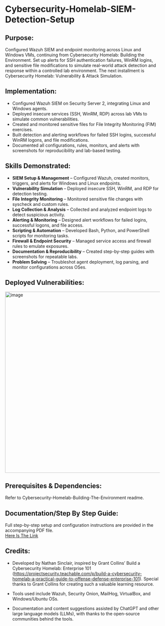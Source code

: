 # Cybersecurity-Homelab-SIEM-Detection-Setup
## Purpose:
Configured Wazuh SIEM and endpoint monitoring across Linux and Windows VMs, continuing from Cybersecurity Homelab: Building the Environment. Set up alerts for SSH authentication failures, WinRM logins, and sensitive file modifications to simulate real-world attack detection and response within a controlled lab environment. The next installment is Cybersecurity Homelab: Vulnerability & Attack Simulation.

## Implementation:
- Configured Wazuh SIEM on Security Server 2, integrating Linux and Windows agents.
- Deployed insecure services (SSH, WinRM, RDP) across lab VMs to simulate common vulnerabilities.
- Created and monitored sensitive files for File Integrity Monitoring (FIM) exercises.
- Built detection and alerting workflows for failed SSH logins, successful WinRM logons, and file modifications.
- Documented all configurations, rules, monitors, and alerts with screenshots for reproducibility and lab-based testing.

## Skills Demonstrated:
- **SIEM Setup & Management** – Configured Wazuh, created monitors, triggers, and alerts for Windows and Linux endpoints.
- **Vulnerability Simulation** – Deployed insecure SSH, WinRM, and RDP for detection testing.
- **File Integrity Monitoring** – Monitored sensitive file changes with syscheck and custom rules.
- **Log Collection & Analysis** – Collected and analyzed endpoint logs to detect suspicious activity.
- **Alerting & Monitoring** – Designed alert workflows for failed logins, successful logons, and file access.
- **Scripting & Automation** – Developed Bash, Python, and PowerShell scripts for monitoring tasks.
- **Firewall & Endpoint Security** – Managed service access and firewall rules to emulate exposures.
- **Documentation & Reproducibility** – Created step-by-step guides with screenshots for repeatable labs.
- **Problem Solving** – Troubleshot agent deployment, log parsing, and monitor configurations across OSes.

## Deployed Vulnerabilities:
<img width="867" height="587" alt="image" src="https://github.com/user-attachments/assets/b8f4c63b-4d5d-4da0-8cac-ac8b61c9d0bb" />

## Prerequisites & Dependencies:
Refer to Cybersecurity-Homelab-Building-The-Environment readme.

## Documentation/Step By Step Guide:
Full step-by-step setup and configuration instructions are provided in the accompanying PDF file.  
[Here Is The Link](Cybersecurity-Homelab-SIEM-&-Detection-Setup%20Documentation.pdf)

## Credits:

- Developed by Nathan Sinclair, inspired by Grant Collins’ Build a Cybersecurity Homelab: Enterprise 101 (https://projectsecurity.teachable.com/p/build-a-cybersecurity-homelab-a-practical-guide-to-offense-defense-enterprise-101). Special thanks to Grant Collins for creating such a valuable learning resource. 

- Tools used include Wazuh, Security Onion, MailHog, VirtualBox, and Windows/Ubuntu OSs. 

- Documentation and content suggestions assisted by ChatGPT and other large language models (LLMs), with thanks to the open-source communities behind the tools. 
